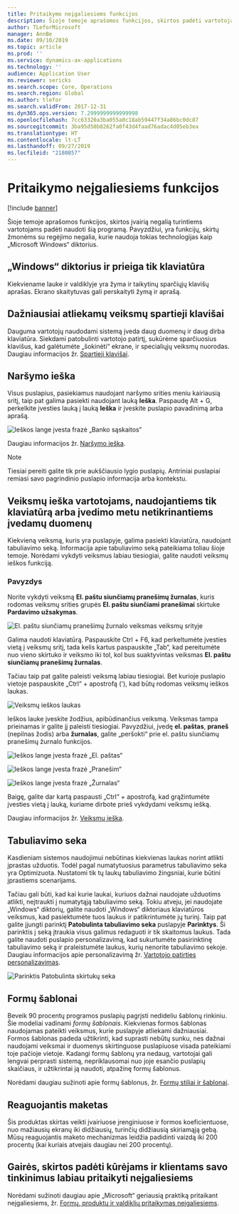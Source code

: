 ```yaml
---
title: Pritaikymo neįgaliesiems funkcijos
description: Šioje temoje aprašomos funkcijos, skirtos padėti vartotojams, turintiems įvairių negalių.
author: TLeforMicrosoft
manager: AnnBe
ms.date: 09/10/2019
ms.topic: article
ms.prod: ''
ms.service: dynamics-ax-applications
ms.technology: ''
audience: Application User
ms.reviewer: sericks
ms.search.scope: Core, Operations
ms.search.region: Global
ms.author: tlefor
ms.search.validFrom: 2017-12-31
ms.dyn365.ops.version: 7.2999999999999998
ms.openlocfilehash: 7cc63320a3ba055a0c18ab59447f34a86bc0dc87
ms.sourcegitcommit: 3ba95d50b8262fa0f43d4faad76adac4d05eb3ea
ms.translationtype: HT
ms.contentlocale: lt-LT
ms.lasthandoff: 09/27/2019
ms.locfileid: "2180857"
---
```

# <a name="accessibility-features"></a>Pritaikymo neįgaliesiems funkcijos

[!include [banner](../includes/banner.md)]

Šioje temoje aprašomos funkcijos, skirtos įvairią negalią turintiems vartotojams padėti naudoti šią programą. Pavyzdžiui, yra funkcijų, skirtų žmonėms su regėjimo negalia, kurie naudoja tokias technologijas kaip „Microsoft Windows“ diktorius.

## <a name="windows-narrator-and-keyboard-only-access"></a>„Windows“ diktorius ir prieiga tik klaviatūra

Kiekviename lauke ir valdiklyje yra žyma ir taikytinų sparčiųjų klavišų aprašas. Ekrano skaitytuvas gali perskaityti žymą ir aprašą.

## <a name="shortcuts-for-the-most-frequently-performed-actions"></a>Dažniausiai atliekamų veiksmų spartieji klavišai

Dauguma vartotojų naudodami sistemą įveda daug duomenų ir daug dirba klaviatūra. Siekdami patobulinti vartotojo patirtį, sukūrėme sparčiuosius klavišus, kad galėtumėte „šokinėti“ ekrane, ir specialiųjų veiksmų nuorodas. Daugiau informacijos žr. [Spartieji klavišai](shortcut-keys.md).

## <a name="navigation-search"></a>Naršymo ieška

Visus puslapius, pasiekiamus naudojant naršymo srities meniu kairiausią sritį, taip pat galima pasiekti naudojant lauką **Ieška**. Paspaudę Alt + G, perkelkite įvesties lauką į lauką **Ieška** ir įveskite puslapio pavadinimą arba aprašą.

![Ieškos lange įvesta frazė „Banko sąskaitos“](media/6d08b0be32808221023e2aa92d69fd70.png "Ieškos lange įvesta frazė „Banko sąskaitos“")

Daugiau informacijos žr. [Naršymo ieška](navigation-search.md).

> [!NOTE]
> Tiesiai pereiti galite tik prie aukščiausio lygio puslapių. Antriniai puslapiai remiasi savo pagrindinio puslapio informacija arba kontekstu.

## <a name="action-search-for-keyboard-only-users-or-for-heads-down-data-entry"></a>Veiksmų ieška vartotojams, naudojantiems tik klaviatūrą arba įvedimo metu netikrinantiems įvedamų duomenų

Kiekvieną veiksmą, kuris yra puslapyje, galima pasiekti klaviatūra, naudojant tabuliavimo seką. Informacija apie tabuliavimo seką pateikiama toliau šioje temoje. Norėdami vykdyti veiksmus labiau tiesiogiai, galite naudoti veiksmų ieškos funkciją.

### <a name="example"></a>Pavyzdys

Norite vykdyti veiksmą **El. paštu siunčiamų pranešimų žurnalas**, kuris rodomas veiksmų srities grupės **El. paštu siunčiami pranešimai** skirtuke **Pardavimo užsakymas**.

![El. paštu siunčiamų pranešimų žurnalo veiksmas veiksmų srityje](media/f0d78399e7fafcd85ded1cd1e3d34f3c.jpg "El. paštu siunčiamų pranešimų žurnalo veiksmas veiksmų srityje")

Galima naudoti klaviatūrą. Paspauskite Ctrl + F6, kad perkeltumėte įvesties vietą į veiksmų sritį, tada kelis kartus paspauskite „Tab“, kad pereitumėte nuo vieno skirtuko ir veiksmo iki tol, kol bus suaktyvintas veiksmas **El. paštu siunčiamų pranešimų žurnalas**.

Tačiau taip pat galite paleisti veiksmą labiau tiesiogiai. Bet kurioje puslapio vietoje paspauskite „Ctrl“ + apostrofą ('), kad būtų rodomas veiksmų ieškos laukas.

![Veiksmų ieškos laukas](media/80f7e8c5ac412fdf2c8a12f7728f135a.jpg "Veiksmų ieškos laukas")

Ieškos lauke įveskite žodžius, apibūdinančius veiksmą. Veiksmas tampa prieinamas ir galite jį paleisti tiesiogiai. Pavyzdžiui, įvedę **el. paštas**, **praneš** (nepilnas žodis) arba **žurnalas**, galite „peršokti“ prie el. paštu siunčiamų pranešimų žurnalo funkcijos.

![Ieškos lange įvesta frazė „El. paštas“](media/image4.png "Ieškos lange įvesta frazė „El. paštas“")

![Ieškos lange įvesta frazė „Pranešim“](media/image5.png "Ieškos lange įvesta frazė „Pranešim“")

![Ieškos lange įvesta frazė „Žurnalas“](media/image6.png "Ieškos lange įvesta frazė „Žurnalas“")

Baigę, galite dar kartą paspausti „Ctrl“ + apostrofą, kad grąžintumėte įvesties vietą į lauką, kuriame dirbote prieš vykdydami veiksmų iešką.

Daugiau informacijos žr. [Veiksmų ieška](action-search.md).

## <a name="tab-sequence"></a>Tabuliavimo seka

Kasdieniam sistemos naudojimui nebūtinas kiekvienas laukas norint atlikti įprastas užduotis. Todėl pagal numatytuosius parametrus tabuliavimo seka yra Optimizuota. Nustatomi tik tų laukų tabuliavimo žingsniai, kurie būtini įprastiems scenarijams.

Tačiau gali būti, kad kai kurie laukai, kuriuos dažnai naudojate užduotims atlikti, neįtraukti į numatytąją tabuliavimo seką. Tokiu atveju, jei naudojate „Windows“ diktorių, galite naudoti „Windows“ diktoriaus klaviatūros veiksmus, kad pasiektumėte tuos laukus ir patikrintumėte jų turinį. Taip pat galite įjungti parinktį **Patobulinta tabuliavimo seka** puslapyje **Parinktys**. Ši parinktis į seką įtraukia visus galimus redaguoti ir tik skaitomus laukus. Tada galite naudoti puslapio personalizavimą, kad sukurtumėte pasirinktinę tabuliavimo seką ir praleistumėte laukus, kurių nenorite tabuliavimo sekoje. Daugiau informacijos apie personalizavimą žr. [Vartotojo patirties personalizavimas](personalize-user-experience.md).

![Parinktis Patobulinta skirtukų seka](media/8c0f12bbb3f26032997ef0ba95d89b6a.png "Parinktis Patobulinta skirtukų seka")

## <a name="form-patterns"></a>Formų šablonai

Beveik 90 procentų programos puslapių pagrįsti nedideliu šablonų rinkiniu. Šie modeliai vadinami *formų šablonais*. Kiekvienas formos šablonas naudojamas pateikti veiksmus, kurie puslapyje atliekami dažniausiai. Formos šablonas padeda užtikrinti, kad suprasti nebūtų sunku, nes dažnai naudojami veiksmai ir duomenys skirtinguose puslapiuose visada pateikiami toje pačioje vietoje. Kadangi formų šablonų yra nedaug, vartotojai gali lengvai perprasti sistemą, nepriklausomai nuo joje esančio puslapių skaičiaus, ir užtikrintai ją naudoti, atpažinę formų šablonus.

Norėdami daugiau sužinoti apie formų šablonus, žr. [Formų stiliai ir šablonai](../../dev-itpro/user-interface/form-styles-patterns.md).

## <a name="responsive-layout"></a>Reaguojantis maketas

Šis produktas skirtas veikti įvairiuose įrenginiuose ir formos koeficientuose, nuo mažiausių ekranų iki didžiausių, turinčių didžiausią skiriamąją gebą. Mūsų reaguojantis maketo mechanizmas leidžia padidinti vaizdą iki 200 procentų (kai kuriais atvejais daugiau nei 200 procentų).

## <a name="guidance-to-help-developers-and-customers-incorporate-accessible-thinking-in-their-customizations"></a>Gairės, skirtos padėti kūrėjams ir klientams savo tinkinimus labiau pritaikyti neįgaliesiems

Norėdami sužinoti daugiau apie „Microsoft“ geriausią praktiką pritaikant neįgaliesiems, žr. [Formų, produktų ir valdiklių pritaikymas neįgaliesiems](../../dev-itpro/user-interface/enable-accessibility.md).
